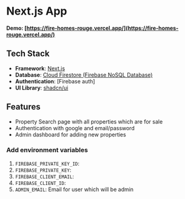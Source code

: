 # Next.js App

**Demo: [https://fire-homes-rouge.vercel.app/](https://fire-homes-rouge.vercel.app/)**

## Tech Stack

- **Framework**: [Next.js](https://nextjs.org/)
- **Database**: [Cloud Firestore (Firebase NoSQL Database)](https://console.firebase.google.com/)
- **Authentication**: [Firebase auth]
- **UI Library**: [shadcn/ui](https://ui.shadcn.com/)

## Features

- Property Search page with all properties which are for sale
- Authentication with google and email/password
- Admin dashboard for adding new properties

### Add environment variables

1. `FIREBASE_PRIVATE_KEY_ID`:
2. `FIREBASE_PRIVATE_KEY`:
3. `FIREBASE_CLIENT_EMAIL`:
4. `FIREBASE_CLIENT_ID`:
5. `ADMIN_EMAIL`: Email for user which will be admin
